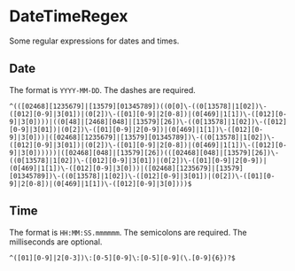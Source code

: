 # DateTimeRegex
Some regular expressions for dates and times.

## Date
The format is `YYYY-MM-DD`. The dashes are required.

```
^(([02468][1235679]|[13579][01345789])((0[0]\-((0[13578]|1[02])\-([012][0-9]|3[01])|(0[2])\-([01][0-9]|2[0-8])|(0[469]|1[1])\-([012][0-9]|3[0])))|((0[48]|[2468][048]|[13579][26])\-((0[13578]|1[02])\-([012][0-9]|3[01])|(0[2])\-([01][0-9]|2[0-9])|(0[469]|1[1])\-([012][0-9]|3[0]))|([02468][1235679]|[13579][01345789])\-((0[13578]|1[02])\-([012][0-9]|3[01])|(0[2])\-([01][0-9]|2[0-8])|(0[469]|1[1])\-([012][0-9]|3[0])))))|([02468][048]|[13579][26])(([02468][048]|[13579][26])\-((0[13578]|1[02])\-([012][0-9]|3[01])|(0[2])\-([01][0-9]|2[0-9])|(0[469]|1[1])\-([012][0-9]|3[0]))|([02468][1235679]|[13579][01345789])\-((0[13578]|1[02])\-([012][0-9]|3[01])|(0[2])\-([01][0-9]|2[0-8])|(0[469]|1[1])\-([012][0-9]|3[0])))$
```

## Time
The format is `HH:MM:SS.mmmmmm`. The semicolons are required. The milliseconds are optional.

```
^([01][0-9]|2[0-3])\:[0-5][0-9]\:[0-5][0-9](\.[0-9]{6})?$

```
